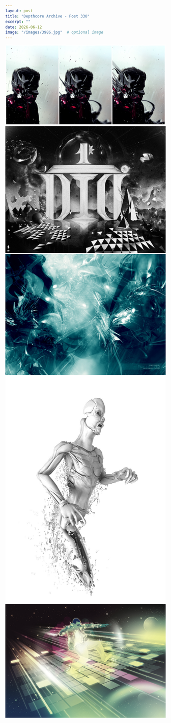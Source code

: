 ```yaml
---
layout: post
title: "Depthcore Archive - Post 330"
excerpt: ""
date: 2026-06-12
image: "/images/3986.jpg"  # optional image
---
```


<img src="/images/3986.jpg">
<img src="/images/3988.jpg" alt="3988.jpg"/>
<img src="/images/399.jpg" alt="399.jpg"/>
<img src="/images/3990.jpg" alt="3990.jpg"/>
<img src="/images/3994.jpg" alt="3994.jpg"/>
